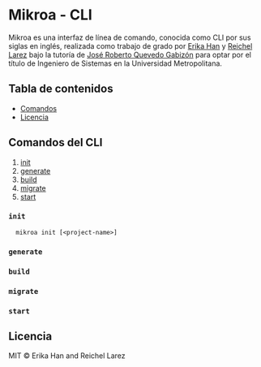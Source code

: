 # Mikroa - CLI

Mikroa es una interfaz de línea de comando, conocida como CLI por sus siglas en inglés, realizada como trabajo de grado por [Erika Han](https://github.com/ehan16) y [Reichel Larez](https://github.com/Alexa1904) bajo la tutoría de [José Roberto Quevedo Gabizón](https://github.com/Zoomelectrico) para optar por el título de Ingeniero de Sistemas en la Universidad Metropolitana.

## Tabla de contenidos

- [Comandos](#comandos-del-cli)
- [Licencia](#licencia)

## Comandos del CLI

1. [init](#init)
2. [generate](#generate)
3. [build](#build)
4. [migrate](#migrate)
5. [start](#start)

### `init`

```shell
  mikroa init [<project-name>]
```

### `generate`

### `build`

### `migrate`

### `start`
## Licencia

MIT © Erika Han and Reichel Larez